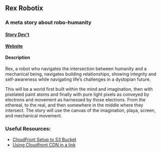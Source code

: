 ## Rex Robotix
### A meta story about robo-humanity
#### [Story Dev't](https://davideliason.github.io/rex-a-meta-story/)

#### [Website](http://rexrobotix.com/)

#### Description

Rex, a robot who navigates the intersection between humanity and a mechanical being, navigates building relationships, showing integrity and self-awareness while navigating life’s challenges in a dystopian future.

This will be a world first built within the mind and imagination, then with pixelated paint atoms and finally with pure light pixels as conveyed by electrons and movement as harnessed by those electrons. From the ethereal, to the real, and then somewhere in the middle where they intersect. The story will use the canvas of the imagination, playa, screen, and mechanical movement.

### Useful Resources:

* [CloudFront Setup to S3 Bucket](https://medium.com/@jstubblefield7939/serving-static-files-with-amazon-cloudfront-cdn-ccec91a985cd)
* [Using Cloudfront CDN in a link](https://stackoverflow.com/questions/31617390/css-files-not-loading-from-aws-s3)
